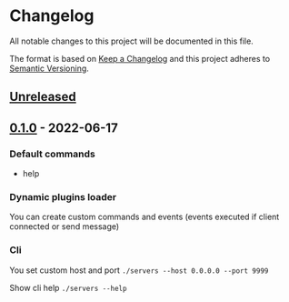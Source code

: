# Changelog

All notable changes to this project will be documented in this file.

The format is based on [Keep a Changelog](http://keepachangelog.com/)
and this project adheres to [Semantic Versioning](http://semver.org/).

<!-- next-header -->

## [Unreleased]

## [0.1.0] - 2022-06-17
### Default commands
- help

### Dynamic plugins loader
You can create custom commands and events (events executed if client connected or send message)

### Cli
You set custom host and port `./servers --host 0.0.0.0 --port 9999`

Show cli help `./servers --help`

<!-- next-url -->
[Unreleased]: https://github.com/MedzikUser/servers/compare/v0.1.0...HEAD
[0.1.0]: https://github.com/MedzikUser/servers/commits/v0.1.0
